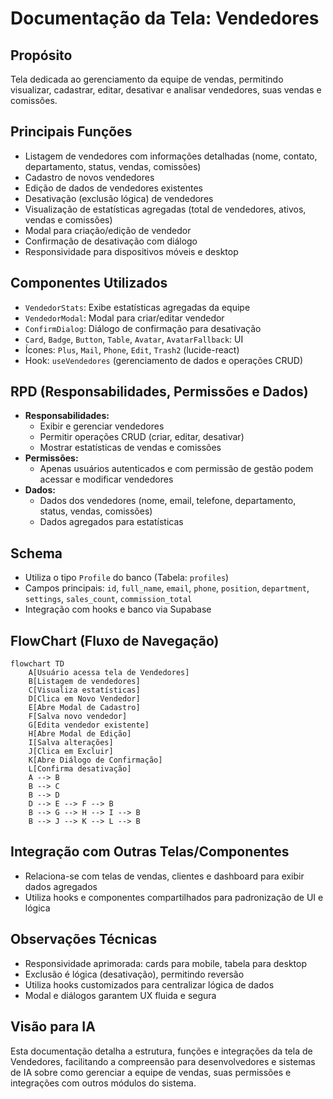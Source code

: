 # Documentação da Tela: Vendedores

## Propósito
Tela dedicada ao gerenciamento da equipe de vendas, permitindo visualizar, cadastrar, editar, desativar e analisar vendedores, suas vendas e comissões.

## Principais Funções
- Listagem de vendedores com informações detalhadas (nome, contato, departamento, status, vendas, comissões)
- Cadastro de novos vendedores
- Edição de dados de vendedores existentes
- Desativação (exclusão lógica) de vendedores
- Visualização de estatísticas agregadas (total de vendedores, ativos, vendas e comissões)
- Modal para criação/edição de vendedor
- Confirmação de desativação com diálogo
- Responsividade para dispositivos móveis e desktop

## Componentes Utilizados
- `VendedorStats`: Exibe estatísticas agregadas da equipe
- `VendedorModal`: Modal para criar/editar vendedor
- `ConfirmDialog`: Diálogo de confirmação para desativação
- `Card`, `Badge`, `Button`, `Table`, `Avatar`, `AvatarFallback`: UI
- Ícones: `Plus`, `Mail`, `Phone`, `Edit`, `Trash2` (lucide-react)
- Hook: `useVendedores` (gerenciamento de dados e operações CRUD)

## RPD (Responsabilidades, Permissões e Dados)
- **Responsabilidades:**
  - Exibir e gerenciar vendedores
  - Permitir operações CRUD (criar, editar, desativar)
  - Mostrar estatísticas de vendas e comissões
- **Permissões:**
  - Apenas usuários autenticados e com permissão de gestão podem acessar e modificar vendedores
- **Dados:**
  - Dados dos vendedores (nome, email, telefone, departamento, status, vendas, comissões)
  - Dados agregados para estatísticas

## Schema
- Utiliza o tipo `Profile` do banco (Tabela: `profiles`)
- Campos principais: `id`, `full_name`, `email`, `phone`, `position`, `department`, `settings`, `sales_count`, `commission_total`
- Integração com hooks e banco via Supabase

## FlowChart (Fluxo de Navegação)
```mermaid
flowchart TD
    A[Usuário acessa tela de Vendedores]
    B[Listagem de vendedores]
    C[Visualiza estatísticas]
    D[Clica em Novo Vendedor]
    E[Abre Modal de Cadastro]
    F[Salva novo vendedor]
    G[Edita vendedor existente]
    H[Abre Modal de Edição]
    I[Salva alterações]
    J[Clica em Excluir]
    K[Abre Diálogo de Confirmação]
    L[Confirma desativação]
    A --> B
    B --> C
    B --> D
    D --> E --> F --> B
    B --> G --> H --> I --> B
    B --> J --> K --> L --> B
```

## Integração com Outras Telas/Componentes
- Relaciona-se com telas de vendas, clientes e dashboard para exibir dados agregados
- Utiliza hooks e componentes compartilhados para padronização de UI e lógica

## Observações Técnicas
- Responsividade aprimorada: cards para mobile, tabela para desktop
- Exclusão é lógica (desativação), permitindo reversão
- Utiliza hooks customizados para centralizar lógica de dados
- Modal e diálogos garantem UX fluida e segura

## Visão para IA
Esta documentação detalha a estrutura, funções e integrações da tela de Vendedores, facilitando a compreensão para desenvolvedores e sistemas de IA sobre como gerenciar a equipe de vendas, suas permissões e integrações com outros módulos do sistema.